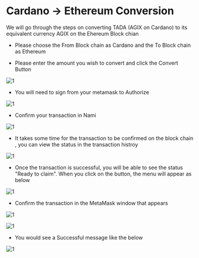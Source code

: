 # Cardano -> Ethereum Conversion

We will go through the steps on converting TADA (AGIX on Cardano) to its equivalent currency AGIX on the Ehereum Block chian

* Please choose the From Block chain as Cardano  and the To Block chain as Ethereum


* Please enter the amount you wish to convert and click the Convert Button

![1](/public/assets/images/products/Bridge/cardano-to-eth.png)

* You will need to sign from your metamask to Authorize

![1](/public/assets/images/products/Bridge/signature-request-cardano.png)


* Confirm your transaction in Nami

![1](/public/assets/images/products/Bridge/sign-in-nami.png)

* It takes some time for the transaction to be confirmed on the block chain  , you can view the status in the transaction histroy 


![1](/public/assets/images/products/Bridge/ready-to-claim.png)


* Once the transaction is successful, you will be able to see the status "Ready to claim". When you click on the button, the menu will appear as below 

![1](/public/assets/images/products/Bridge/claim-tokens.png)

* Confirm the transaction in the MetaMask window that appears

![1](/public/assets/images/products/Bridge/claim-signature.png)

![1](/public/assets/images/products/Bridge/claim-confirmation.png)


* You would see a Successful message like the below 

![1](/public/assets/images/products/Bridge/finish-conversation.png)